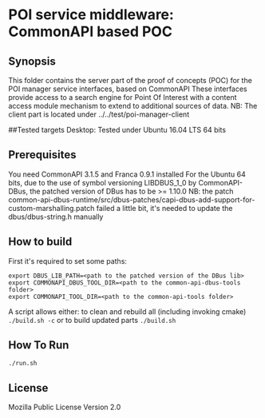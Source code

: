 # POI service middleware: CommonAPI based POC

## Synopsis
This folder contains the server part of the proof of concepts (POC) for the POI manager service interfaces, based on CommonAPI
These interfaces provide access to a search engine for Point Of Interest with a content access module mechanism to extend to additional sources of data.
NB: The client part is located under ../../test/poi-manager-client

##Tested targets
Desktop: Tested under Ubuntu 16.04 LTS 64 bits

## Prerequisites
You need CommonAPI 3.1.5 and Franca 0.9.1 installed 
For the Ubuntu 64 bits, due to the use of symbol versioning LIBDBUS_1_0 by CommonAPI-DBus, the patched version of DBus has to be >= 1.10.0
NB: the patch common-api-dbus-runtime/src/dbus-patches/capi-dbus-add-support-for-custom-marshalling.patch failed a little bit, it's needed to update the dbus/dbus-string.h manually

## How to build
First it's required to set some paths:
```
export DBUS_LIB_PATH=<path to the patched version of the DBus lib>
export COMMONAPI_DBUS_TOOL_DIR=<path to the common-api-dbus-tools folder>
export COMMONAPI_TOOL_DIR=<path to the common-api-tools folder> 
```
A script allows either:
to clean and rebuild all (including invoking cmake) 
```./build.sh -c```
or to build updated parts
```./build.sh```

## How To Run
```./run.sh```

## License

Mozilla Public License Version 2.0
